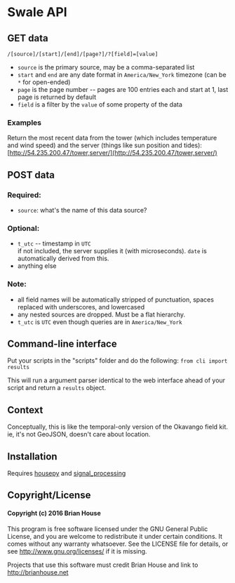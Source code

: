 # Swale API

## GET data
`/[source]/[start]/[end]/[page?]/?[field]=[value]`

- `source` is the primary source, may be a comma-separated list  
- `start` and `end` are any date format in `America/New_York` timezone (can be `*` for open-ended)  
- `page` is the page number -- pages are 100 entries each and start at 1, last page is returned by default
- `field` is a filter by the `value` of some property of the data  

### Examples

Return the most recent data from the tower (which includes temperature and wind speed) and the server (things like sun position and tides): [http://54.235.200.47/tower,server/](http://54.235.200.47/tower,server/)


## POST data

### Required:
- `source`: what's the name of this data source?


### Optional:
- `t_utc` -- timestamp in `UTC`  
if not included, the server supplies it (with microseconds). `date` is automatically derived from this.
- anything else

### Note:
- all field names will be automatically stripped of punctuation, spaces replaced with underscores, and lowercased
- any nested sources are dropped. Must be a flat hierarchy.
- `t_utc` is `UTC` even though queries are in `America/New_York`


## Command-line interface

Put your scripts in the "scripts" folder and do the following: `from cli import results`

This will run a argument parser identical to the web interface ahead of your script and return a `results` object.    


## Context

Conceptually, this is like the temporal-only version of the Okavango field kit. ie, it's not GeoJSON, doesn't care about location.


## Installation

Requires [housepy](http://github.com/brianhouse/housepy) and [signal_processing](http://github.com/brianhouse/signal_processing)


## Copyright/License

#### Copyright (c) 2016 Brian House

This program is free software licensed under the GNU General Public License, and you are welcome to redistribute it under certain conditions. It comes without any warranty whatsoever. See the LICENSE file for details, or see <http://www.gnu.org/licenses/> if it is missing.

Projects that use this software must credit Brian House and link to <http://brianhouse.net>